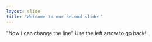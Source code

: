 ```yaml
---
layout: slide
title: "Welcome to our second slide!"
---
```

"Now I can change the line"
Use the left arrow to go back!
